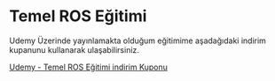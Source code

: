 # Temel ROS Eğitimi

Udemy Üzerinde yayınlamakta olduğum eğitimime aşadağıdaki indirim kupanunu kullanarak ulaşabilirsiniz.

[Udemy - Temel ROS Eğitimi indirim Kuponu](https://www.udemy.com/temel-ros-egitimi/?couponCode=ROS_2018])
